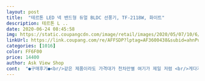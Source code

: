 ```yaml
---
layout: post 
title:  "테르톤 LED 넥 밴드형 듀얼 BLDC 선풍기, TF-2118W, 화이트" 
description: 테르톤 L ..
date: 2020-06-24 08:45:58 
img: https://static.coupangcdn.com/image/retail/images/2020/05/07/10/6/31feafd3-c376-4023-a44a-34616edb7e38.jpg 
linkUrl: https://link.coupang.com/re/AFFSDP?lptag=AF3600438&subid=ahnPublicAsk&pageKey=1551070888&itemId=2654012806&vendorItemId=70644788007&traceid=V0-113-d193d280ae763cf8 
categories: [1016] 
color: FF6F00 
price: 14400 
author: Ask View Shop 
cont:  "●구매후기●<br/>같은 제품이라도 가격대가 천차만별 여기가 제일 저렴 <br/>게다가 코로나때문에 마스크 쓰고 다녀야하니까 마스크때문에 찬바람 전혀 못느껴요 그나마 마스크 벗으면 인중쪽 시원한데 마스크땜에 1도 시원함 못느낌.<br/>.<br/><br/>그리고 머리풀면 머리 다 찝혀요 머리묶어도 한두카락씩 다 찝히고 머리가 길다보니 불편해요 저의 목에는 줄이 커서 그것도 애매하고 모양잡아주는것도 잘안되고<br/>그리고 선풍기가 양쪽에 있어서 바람도 시원하게 잘 오고 방향도 제가 원하는대로 설치할 수 있어서 좋았어요<br/>날씨가 너무 더워서 그런지... <br/> 그리 시원한 느낌 없네요<br/>될거 같아요 그치만 저는 창피한거는 못참아서 밖에서는 못쓰고 다니겠더라구요<br/>또 이런 휴대용 선풍기는 풍량 조절이 안될줄 알았는데 3단계나 조절할 수 있더라구요 !!<br/>마지막으로 LED모드가 있어서 스포츠 관람할때나 축제같은거 할때 쓰면 너무 괜찮을 것 같아요<br/>물론 밖에서 돌아다니면서 쓰는거는 좀 창피한데 창피한걸 잘 참으시는 분은 이거 쓰고 돌아다니셔도<br/>밖에 써본결과<br/>색상도 화이트로 샀는데 깔끔하고 예쁘네요<br/>이 제품을 쓰는데 정말 이거구나 싶었어요 집에서 티비볼 때 도 정말 좋고 회사에서 잠깐 쓰는것도 좋고<br/>이제 슬슬 여름이 다가오고 있는데 이번 여름은 정말 덥다고해서 평소에 다니면서 쓰거나 집에서 쓸려고 사봤는데 상상 이상으로 엄청 좋네요 !!!<br/>이제품 여러모로 너무 괜찮아서 잘 쓸 것 같아요<br/>일단 저렴한 가격에 득템  로켓배송까지 <br/>조명도 여러색이고 천천히 바껴요 색상은<br/>킁... <br/> 손선풍기보다 안시원한듯요 머리 찝혀서 뽑힌 머리카락만;; 머리카락 찝히면 잘 빠지지도않고 불편이 이만저만이 아님 그래도 없는거보다야는 나으니<br/>틀고 싶거나 개인 선풍기가 회사같은 곳에 없을 때에는 참 좋은 거 같아요<br/>평소에는 그냥 들고 다니는 휴대용 선풍기를 가지고 다녀서 팔도 아프고 귀찮았는데 이 선풍기는 그냥 목에 걸기만 하면 끝이라서 너무 편했어요<br/>하지만 집에서 에어컨 틀어놓고 큰선풍기 굳이 안틀어도 되고 정말 좋은거 같아요 간단하게<br/>" 
---
```

